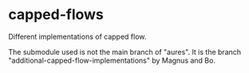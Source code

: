 capped-flows
============

Different implementations of capped flow.

The submodule used is not the main branch of "aures". It is the branch
"additional-capped-flow-implementations" by Magnus and Bo.
